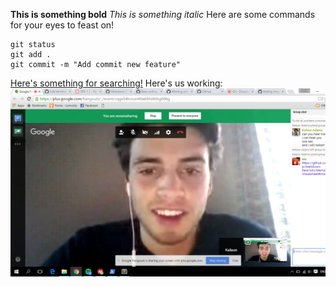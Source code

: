**This is something bold**
*This is something italic*
Here are some commands for your eyes to feast on!
```
git status
git add .
git commit -m "Add commit new feature"
```
[Here's something for searching!](http://google.com/)
Here's us working:
![working hard, or hardly working??](\Capture1.PNG)